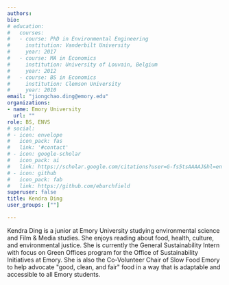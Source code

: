 ```yaml
---
authors:
bio:  
# education:
#   courses:
#   - course: PhD in Environmental Engineering
#     institution: Vanderbilt University
#     year: 2017
#   - course: MA in Economics
#     institution: University of Louvain, Belgium
#     year: 2012
#   - course: BS in Economics 
#     institution: Clemson University
#     year: 2010
email: "jiongchao.ding@emory.edu"
organizations:
- name: Emory University
  url: ""
role: BS, ENVS
# social:
# - icon: envelope
#   icon_pack: fas
#   link: '#contact'
# - icon: google-scholar
#   icon_pack: ai
#   link: https://scholar.google.com/citations?user=G-fs5tsAAAAJ&hl=en
# - icon: github
#   icon_pack: fab
#   link: https://github.com/eburchfield
superuser: false
title: Kendra Ding
user_groups: [""]

---
```


Kendra Ding is a junior at Emory University studying environmental science and Film & Media studies. She enjoys reading about food, health, culture, and environmental justice. She is currently the General Sustainability Intern with focus on Green Offices program for the Office of Sustainability Initiatives at Emory. She is also the Co-Volunteer Chair of Slow Food Emory to help advocate "good, clean, and fair" food in a way that is adaptable and accessible to all Emory students. 